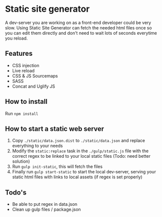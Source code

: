 # Static site generator
A dev-server you are working on as a front-end developer could be very slow. Using Static Site Generator can fetch the needed html files once so you can edit them directly and don't need to wait lots of seconds everytime you reload.

## Features
- CSS injection
- Live reload
- CSS & JS Sourcemaps
- SASS 
- Concat and Uglify JS

## How to install
Run `npm install`

## How to start a static web server
1. Copy `./static/data.json.dist` to `./static/data.json` and replace everything to your needs
2. Modify the `static:replace` task in the `./gulp/static.js` file with the correct regex to be linked to your local static files (Todo: need better solution)
3. Run `gulp init-static`, this will fetch the files
4. Finally run `gulp start-static` to start the local dev-server, serving your static html files with links to local assets (if regex is set properly)

## Todo's
- Be able to put regex in data.json
- Clean up gulp files / package.json

